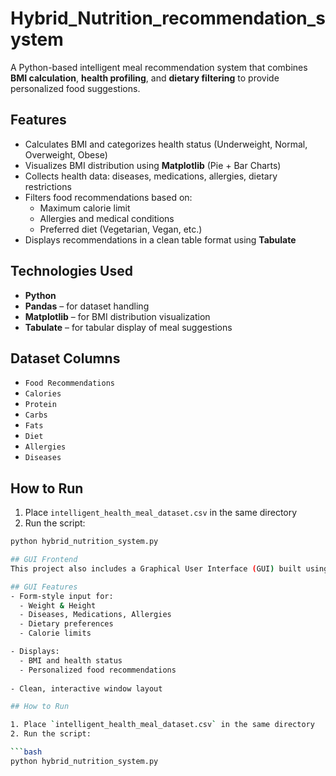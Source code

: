 # Hybrid_Nutrition_recommendation_system

A Python-based intelligent meal recommendation system that combines **BMI calculation**, **health profiling**, and **dietary filtering** to provide personalized food suggestions.

## Features

- Calculates BMI and categorizes health status (Underweight, Normal, Overweight, Obese)
- Visualizes BMI distribution using **Matplotlib** (Pie + Bar Charts)
- Collects health data: diseases, medications, allergies, dietary restrictions
- Filters food recommendations based on:
  - Maximum calorie limit
  - Allergies and medical conditions
  - Preferred diet (Vegetarian, Vegan, etc.)
- Displays recommendations in a clean table format using **Tabulate**

## Technologies Used

- **Python**
- **Pandas** – for dataset handling
- **Matplotlib** – for BMI distribution visualization
- **Tabulate** – for tabular display of meal suggestions

## Dataset Columns 

- `Food Recommendations`
- `Calories`
- `Protein`
- `Carbs`
- `Fats`
- `Diet`
- `Allergies`
- `Diseases`

## How to Run

1. Place `intelligent_health_meal_dataset.csv` in the same directory
2. Run the script:

```bash
python hybrid_nutrition_system.py

## GUI Frontend
This project also includes a Graphical User Interface (GUI) built using Tkinter, offering a user-friendly experience for health and meal recommendations.

## GUI Features
- Form-style input for:
  - Weight & Height
  - Diseases, Medications, Allergies
  - Dietary preferences
  - Calorie limits

- Displays:
  - BMI and health status
  - Personalized food recommendations
 
- Clean, interactive window layout

## How to Run

1. Place `intelligent_health_meal_dataset.csv` in the same directory
2. Run the script:

```bash
python hybrid_nutrition_system.py


